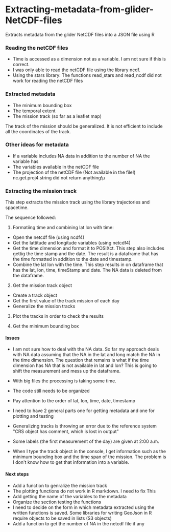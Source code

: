 # Extracting-metadata-from-glider-NetCDF-files
Extracts metadata from the glider NetCDF files into a JSON file using R

### Reading the netCDF files
+ Time is accessed as a dimension not as a variable. I am not sure if this is
correct.
+ I was only able to read the netCDF file using the library ncdf.
+ Using the stars library:  The functions read_stars and read_ncdf did not work for reading the netCDF files

### Extracted metadata
+ The minimum bounding box
+ The temporal extent
+ The mission track (so far as a leaflet map)

The track of the mission should be generalized. It is not efficient to include
all the coordinates of the track.

### Other ideas for metadata
+ If a variable includes NA data in addition to the number of NA the variable has
+ The variables available in the netCDF file
+ The projection of the netCDF file (Not available in the file!)
nc.get.proj4.string did not return anything!µ

### Extracting the mission track
This step extracts the mission track using the library trajectories and spacetime.

The sequence followed:

1. Formatiing time and combining lat lon with time:
+ Open the netcdf file (using ncdf4)
+ Get the lattitude and longitude variables (using netcdf4)
+ Get the time dimension and format it to POSIXct. This step also includes gettig
the time stamp and the date. The result is a dataframe that has the time formatted
in addition to the date and timestamp.
+ Combine the lat lon with the time. This step results in on dataframe that has
the lat, lon, time, timeStamp and date. The NA data is deleted from the dataframe.

2. Get the mission track object
+ Create a track object
+ Get the first value of the track mission of each day
+ Generalize the mission tracks

3. Plot the tracks in order to check the results

4. Get the minimum bounding box

#### Issues
+ I am not sure how to deal with the NA data. So far my approach deals with NA data
assuming that the NA in the lat and long match the NA in the time dimension. The
question that remains is what if the time dimension has NA that is not available in lat and lon? This is going to shift the measurement and mess up the dataframe.

+ With big files the processing is taking some time.
+ The code still needs to be organized
+ Pay attention to the order of lat, lon, time, date, timestamp
+ I need to have 2 general parts one for getting metadata and one for plotting and testing
+ Generalizing tracks is throwing an error due to the reference system
"CRS object has comment, which is lost in output"
+ Some labels (the first measurement of the day) are given at 2:00 a.m.
+ When I type the track object in the console, I get information such as the minimum bounding box and the time span of the mission. The problem is I don't know how to get that information into a variable.

#### Next steps
+ Add a function to genralize the mission track
+ The plotting functions do not work in R markdown. I need to fix This
+ Add getting the name of the variables to the metadata
+ Organize the section testing the functions
+ I need to decide on the form in which metadata extracted using the written functions is saved. Some libraries for writing GeoJson in R require objects to be saved in lists (S3 objects)
+ Add a function to get the number of NA in the netcdf file if any
